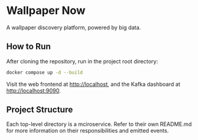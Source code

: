# Wallpaper Now

A wallpaper discovery platform, powered by big data.

## How to Run

After cloning the repository, run in the project root directory:

```bash
docker compose up -d --build
```

Visit the web frontend at [http://localhost](http://localhost), and the Kafka dashboard at [http://localhost:9090](http://localhost:9090).

## Project Structure

Each top-level directory is a mciroservice. Refer to their own README.md for more information on their responsibilities and emitted events.
